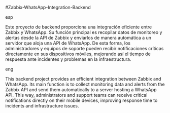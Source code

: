 #Zabbix-WhatsApp-Integration-Backend

esp

Este proyecto de backend proporciona una integración eficiente entre Zabbix y WhatsApp. Su función principal es recopilar datos de monitoreo y alertas desde la API de Zabbix y enviarlos de manera automática a un servidor que aloja una API de WhatsApp. De esta forma, los administradores y equipos de soporte pueden recibir notificaciones críticas directamente en sus dispositivos móviles, mejorando así el tiempo de respuesta ante incidentes y problemas en la infraestructura.

eng

This backend project provides an efficient integration between Zabbix and WhatsApp. Its main function is to collect monitoring data and alerts from the Zabbix API and send them automatically to a server hosting a WhatsApp API. This way, administrators and support teams can receive critical notifications directly on their mobile devices, improving response time to incidents and infrastructure issues.
